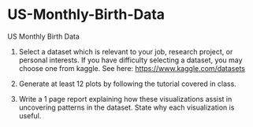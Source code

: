 # US-Monthly-Birth-Data
US Monthly Birth Data

1. Select a dataset which is relevant to your job, research project, or personal interests. If
you have difficulty selecting a dataset, you may choose one from kaggle. See here:
https://www.kaggle.com/datasets

2. Generate at least 12 plots by following the tutorial covered in class.

3. Write a 1 page report explaining how these visualizations assist in uncovering patterns in the dataset. State why each visualization is useful.
